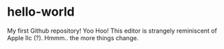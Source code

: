 # hello-world
My first Github repository! Yoo Hoo!
This editor is strangely reminiscent of Apple IIc (?).  Hmmm.. the more things change.
